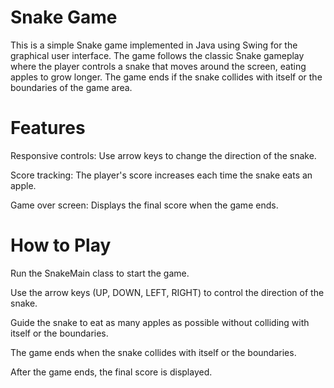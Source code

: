 <h1> Snake Game</h1>
<p>This is a simple Snake game implemented in Java using Swing for the graphical user interface. 
  The game follows the classic Snake gameplay where the player controls a snake that moves around the screen, 
  eating apples to grow longer. The game ends if the snake collides with itself or the boundaries of the game area.</p>

  <h1>Features</h1>
  <p>Responsive controls: Use arrow keys to change the direction of the snake. </p>
  <p>Score tracking: The player's score increases each time the snake eats an apple.</p>
  <p>Game over screen: Displays the final score when the game ends.</p>

  <h1>How to Play</h1>
  <p>Run the SnakeMain class to start the game.</p>
  <p>Use the arrow keys (UP, DOWN, LEFT, RIGHT) to control the direction of the snake.</p>
  <p>Guide the snake to eat as many apples as possible without colliding with itself or the boundaries.</p>
  <p>The game ends when the snake collides with itself or the boundaries.</p>
  <p>After the game ends, the final score is displayed.</p>
